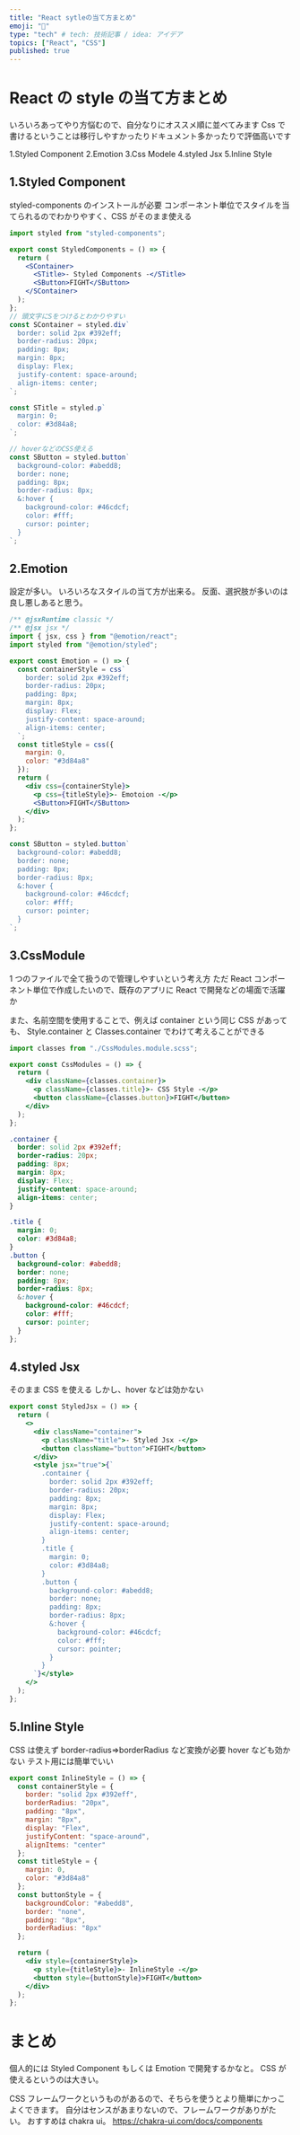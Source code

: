 ```yaml
---
title: "React sytleの当て方まとめ"
emoji: "🔖"
type: "tech" # tech: 技術記事 / idea: アイデア
topics: ["React", "CSS"]
published: true
---
```


# React の style の当て方まとめ

いろいろあってやり方悩むので、自分なりにオススメ順に並べてみます
Css で書けるということは移行しやすかったりドキュメント多かったりで評価高いです

1.Styled Component
2.Emotion
3.Css Modele
4.styled Jsx
5.Inline Style

## 1.Styled Component

styled-components のインストールが必要
コンポーネント単位でスタイルを当てられるのでわかりやすく、CSS がそのまま使える

```React:StyledComponents.jsx
import styled from "styled-components";

export const StyledComponents = () => {
  return (
    <SContainer>
      <STitle>- Styled Components -</STitle>
      <SButton>FIGHT</SButton>
    </SContainer>
  );
};
// 頭文字にSをつけるとわかりやすい
const SContainer = styled.div`
  border: solid 2px #392eff;
  border-radius: 20px;
  padding: 8px;
  margin: 8px;
  display: Flex;
  justify-content: space-around;
  align-items: center;
`;

const STitle = styled.p`
  margin: 0;
  color: #3d84a8;
`;

// hoverなどのCSS使える
const SButton = styled.button`
  background-color: #abedd8;
  border: none;
  padding: 8px;
  border-radius: 8px;
  &:hover {
    background-color: #46cdcf;
    color: #fff;
    cursor: pointer;
  }
`;

```

## 2.Emotion

設定が多い。
いろいろなスタイルの当て方が出来る。
反面、選択肢が多いのは良し悪しあると思う。

```React:Emotion.jsx
/** @jsxRuntime classic */
/** @jsx jsx */
import { jsx, css } from "@emotion/react";
import styled from "@emotion/styled";

export const Emotion = () => {
  const containerStyle = css`
    border: solid 2px #392eff;
    border-radius: 20px;
    padding: 8px;
    margin: 8px;
    display: Flex;
    justify-content: space-around;
    align-items: center;
  `;
  const titleStyle = css({
    margin: 0,
    color: "#3d84a8"
  });
  return (
    <div css={containerStyle}>
      <p css={titleStyle}>- Emotoion -</p>
      <SButton>FIGHT</SButton>
    </div>
  );
};

const SButton = styled.button`
  background-color: #abedd8;
  border: none;
  padding: 8px;
  border-radius: 8px;
  &:hover {
    background-color: #46cdcf;
    color: #fff;
    cursor: pointer;
  }
`;

```

## 3.CssModule

1 つのファイルで全て扱うので管理しやすいという考え方
ただ React コンポーネント単位で作成したいので、既存のアプリに React で開発などの場面で活躍か

また、名前空間を使用することで、例えば container という同じ CSS があっても、
Style.container と Classes.container でわけて考えることができる

```React:CssModeuls.jsx
import classes from "./CssModules.module.scss";

export const CssModules = () => {
  return (
    <div className={classes.container}>
      <p className={classes.title}>- CSS Style -</p>
      <button className={classes.button}>FIGHT</button>
    </div>
  );
};

```

```Css:CssModules.module.scss
.container {
  border: solid 2px #392eff;
  border-radius: 20px;
  padding: 8px;
  margin: 8px;
  display: Flex;
  justify-content: space-around;
  align-items: center;
}

.title {
  margin: 0;
  color: #3d84a8;
}
.button {
  background-color: #abedd8;
  border: none;
  padding: 8px;
  border-radius: 8px;
  &:hover {
    background-color: #46cdcf;
    color: #fff;
    cursor: pointer;
  }
};
```

## 4.styled Jsx

そのまま CSS を使える
しかし、hover などは効かない

```React:StyledJsx.jsx
export const StyledJsx = () => {
  return (
    <>
      <div className="container">
        <p className="title">- Styled Jsx -</p>
        <button className="button">FIGHT</button>
      </div>
      <style jsx="true">{`
        .container {
          border: solid 2px #392eff;
          border-radius: 20px;
          padding: 8px;
          margin: 8px;
          display: Flex;
          justify-content: space-around;
          align-items: center;
        }
        .title {
          margin: 0;
          color: #3d84a8;
        }
        .button {
          background-color: #abedd8;
          border: none;
          padding: 8px;
          border-radius: 8px;
          &:hover {
            background-color: #46cdcf;
            color: #fff;
            cursor: pointer;
          }
        }
      `}</style>
    </>
  );
};

```

## 5.Inline Style

CSS は使えず border-radius=>borderRadius など変換が必要
hover なども効かない
テスト用には簡単でいい

```React:InlineStyle.jsx
export const InlineStyle = () => {
  const containerStyle = {
    border: "solid 2px #392eff",
    borderRadius: "20px",
    padding: "8px",
    margin: "8px",
    display: "Flex",
    justifyContent: "space-around",
    alignItems: "center"
  };
  const titleStyle = {
    margin: 0,
    color: "#3d84a8"
  };
  const buttonStyle = {
    backgroundColor: "#abedd8",
    border: "none",
    padding: "8px",
    borderRadius: "8px"
  };

  return (
    <div style={containerStyle}>
      <p style={titleStyle}>- InlineStyle -</p>
      <button style={buttonStyle}>FIGHT</button>
    </div>
  );
};

```

# まとめ

個人的には Styled Component もしくは Emotion で開発するかなと。
CSS が使えるというのは大きい。

CSS フレームワークというものがあるので、そちらを使うとより簡単にかっこよくできます。
自分はセンスがあまりないので、フレームワークがありがたい。
おすすめは chakra ui。
https://chakra-ui.com/docs/components
